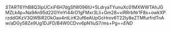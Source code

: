 $START$6YhB8Q3lpUCxiF6H7dgSfW096lU+5LdryaTYunuXc01MXWWTAhJGMZLk4p+Na9An95d22GYmYi44rO1gFMxr3LIi+Gm28+viRRrbNr1F8s+owkXPrzddGKzV3QWBiR2OkOax4ntLirK2uf6eAUpGcHrov6T22Iy8eZTMfurfrdTnAw/aDGy58Ze9Ug1DJFD/B4W0CDvv6pN1iuS7/ms+Pg==$END$